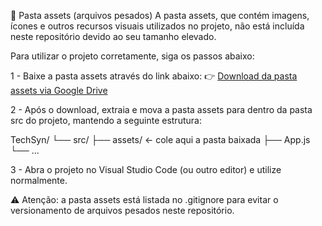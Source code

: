 📁 Pasta assets (arquivos pesados)
A pasta assets, que contém imagens, ícones e outros recursos visuais utilizados no projeto, não está incluída neste repositório devido ao seu tamanho elevado.

Para utilizar o projeto corretamente, siga os passos abaixo:

1 - Baixe a pasta assets através do link abaixo:
👉 [Download da pasta assets via Google Drive](https://drive.google.com/drive/folders/1uVlStEk52cGgdr5Nl_GhMq7Vm-7kfiLx?usp=sharing)

2 - Após o download, extraia e mova a pasta assets para dentro da pasta src do projeto, mantendo a seguinte estrutura:

TechSyn/
└── src/
    ├── assets/       ← cole aqui a pasta baixada
    ├── App.js
    └── ...
    
3 - Abra o projeto no Visual Studio Code (ou outro editor) e utilize normalmente.

⚠️ Atenção: a pasta assets está listada no .gitignore para evitar o versionamento de arquivos pesados neste repositório.


